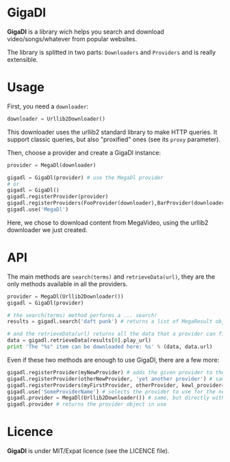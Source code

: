 # GigaDl

**GigaDl** is a library wich helps you search and download video/songs/whatever
from popular websites.

The library is splitted in two parts: `Downloaders` and `Providers` and is really extensible.


# Usage

First, you need a `downloader`:

``` python
downloader = Urllib2Downloader()
```

This downloader uses the urllib2 standard library to make HTTP queries. It
support classic queries, but also "proxified" ones (see its `proxy` parameter).


Then, choose a provider and create a GigaDl instance:

```python
provider = MegaDl(downloader)

gigadl = GigaDl(provider) # use the MegaDl provider
# or
gigadl = GigaDl()
gigadl.registerProvider(provider)
gigadl.registerProviders(FooProvider(downloader),BarProvider(downloader))
gigadl.use('MegaDl')
```

Here, we chose to download content from MegaVideo, using the urllib2 downloader
we just created.


# API

The main methods are `search(terms)` and `retrieveData(url)`, they are the
only methods available in all the providers.

```python
provider = MegaDl(Urllib2Downloader())
gigadl = GigaDl(provider)

# the search(terms) method performs a ... search!
results = gigadl.search('daft punk') # returns a list of MegaResult objects

# and the retrieveData(url) returns all the data that a provider can find for an url
data = gigadl.retrieveData(results[0].play_url)
print 'The "%s" item can be downloaded here: %s' % (data, data.url)
```

Even if these two methods are enough to use GigaDl, there are a few more:

```python
gigadl.registerProvider(myNewProvider) # adds the given provider to the usable providers
gigadl.registerProvider(otherNewProvider, 'yet another provider') # same, but with a specific name
gigadl.registerProviders(myFirstProvider, otherProvider, kewl_provider=myKewlProvider) # same, but with an arguments list and named arguments
gigadl.use('SomeProviderName') # selects the provider to use for the next calls to search() or retrieveData()
gigadl.provider = MegaDl(Urllib2Downloader()) # same, but directly with an object
gigadl.provider # returns the provider object in use
```


# Licence

**GigaDl** is under MIT/Expat licence (see the LICENCE file).

